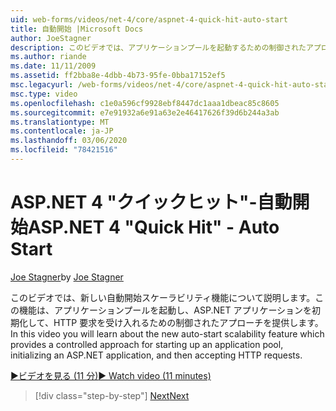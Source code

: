 ```yaml
---
uid: web-forms/videos/net-4/core/aspnet-4-quick-hit-auto-start
title: 自動開始 |Microsoft Docs
author: JoeStagner
description: このビデオでは、アプリケーションプールを起動するための制御されたアプローチを提供する新しい自動開始スケーラビリティ機能について説明します。 initializ...
ms.author: riande
ms.date: 11/11/2009
ms.assetid: ff2bba8e-4dbb-4b73-95fe-0bba17152ef5
msc.legacyurl: /web-forms/videos/net-4/core/aspnet-4-quick-hit-auto-start
msc.type: video
ms.openlocfilehash: c1e0a596cf9928ebf8447dc1aaa1dbeac85c8605
ms.sourcegitcommit: e7e91932a6e91a63e2e46417626f39d6b244a3ab
ms.translationtype: MT
ms.contentlocale: ja-JP
ms.lasthandoff: 03/06/2020
ms.locfileid: "78421516"
---
```

# <a name="aspnet-4-quick-hit---auto-start"></a><span data-ttu-id="8c9ce-103">ASP.NET 4 "クイックヒット"-自動開始</span><span class="sxs-lookup"><span data-stu-id="8c9ce-103">ASP.NET 4 "Quick Hit" - Auto Start</span></span>

<span data-ttu-id="8c9ce-104">[Joe Stagner](https://github.com/JoeStagner)</span><span class="sxs-lookup"><span data-stu-id="8c9ce-104">by [Joe Stagner](https://github.com/JoeStagner)</span></span>

<span data-ttu-id="8c9ce-105">このビデオでは、新しい自動開始スケーラビリティ機能について説明します。この機能は、アプリケーションプールを起動し、ASP.NET アプリケーションを初期化して、HTTP 要求を受け入れるための制御されたアプローチを提供します。</span><span class="sxs-lookup"><span data-stu-id="8c9ce-105">In this video you will learn about the new auto-start scalability feature which provides a controlled approach for starting up an application pool, initializing an ASP.NET application, and then accepting HTTP requests.</span></span> 

[<span data-ttu-id="8c9ce-106">&#9654;ビデオを見る (11 分)</span><span class="sxs-lookup"><span data-stu-id="8c9ce-106">&#9654; Watch video (11 minutes)</span></span>](https://channel9.msdn.com/Blogs/ASP-NET-Site-Videos/aspnet-4-quick-hit-auto-start)

> [!div class="step-by-step"]
> [<span data-ttu-id="8c9ce-107">Next</span><span class="sxs-lookup"><span data-stu-id="8c9ce-107">Next</span></span>](aspnet-4-quick-hit-clean-webconfig-files.md)
